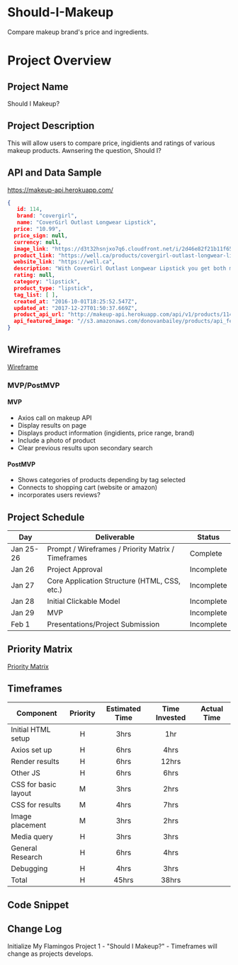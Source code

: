 # Should-I-Makeup
Compare makeup brand's price and ingredients. 

# Project Overview
## Project Name
Should I Makeup?

## Project Description
This will allow users to compare price, ingidients and ratings of various makeup products. Awnsering the question, Should I?

## API and Data Sample
https://makeup-api.herokuapp.com/

``` JSON
{
   id: 114,
   brand: "covergirl",
   name: "CoverGirl Outlast Longwear Lipstick",
  price: "10.99",
  price_sign: null,
  currency: null,
  image_link: "https://d3t32hsnjxo7q6.cloudfront.net/i/2d46e82f21b11f658a4378abcbd1c31b_ra,w158,h184_pa,w158,h184.png",
  product_link: "https://well.ca/products/covergirl-outlast-longwear-lipstick_105803.html",
  website_link: "https://well.ca",
  description: "With CoverGirl Outlast Longwear Lipstick you get both moisture and colour! No need to choose!This long lasting lipstick doesn’t flake or crumble because it’s super-powered with moisture. It'll stays super fresh and super flexible all day, leaving you with a light weight but very pigmented lip look.",
  rating: null,
  category: "lipstick",
  product_type: "lipstick",
  tag_list: [ ],
  created_at: "2016-10-01T18:25:52.547Z",
  updated_at: "2017-12-27T01:50:37.669Z",
  product_api_url: "http://makeup-api.herokuapp.com/api/v1/products/114.json",
  api_featured_image: "//s3.amazonaws.com/donovanbailey/products/api_featured_images/ 000/000/114/original/open-uri20171223-4-fqgm96?1514062257",
}
```
## Wireframes
[Wireframe](https://whimsical.com/should-i-makeup-7wViFUYb6k1dQjbrx27q1Z)

### MVP/PostMVP
#### MVP
- Axios call on makeup API
- Display results on page
- Displays product information (ingidients, price range, brand)
- Include a photo of product
- Clear previous results upon secondary search

#### PostMVP 
- Shows categories of products depending by tag selected
- Connects to shopping cart (website or amazon)
- incorporates users reviews?

## Project Schedule
|  Day | Deliverable | Status
|---|---| ---|
|Jan 25-26| Prompt / Wireframes / Priority Matrix / Timeframes | Complete
|Jan 26| Project Approval | Incomplete
|Jan 27| Core Application Structure (HTML, CSS, etc.) | Incomplete
|Jan 28| Initial Clickable Model  | Incomplete
|Jan 29| MVP | Incomplete
|Feb 1| Presentations/Project Submission | Incomplete

## Priority Matrix
[Priority Matrix]((https://user-images.githubusercontent.com/85313403/121119340-6e7e2400-c7e9-11eb-92ba-99bf293c39ee.png)
)

## Timeframes
| Component | Priority | Estimated Time | Time Invested | Actual Time |
| --- | :---: |  :---: | :---: | :---: |
| Initial HTML setup | H | 3hrs| 1hr |  |
| Axios set up | H | 6hrs| 4hrs |  |
| Render results | H | 6hrs| 12hrs |  |
| Other JS | H | 6hrs| 6hrs |  |
| CSS for basic layout | M | 3hrs| 2hrs |  |
| CSS for results | M | 4hrs| 7hrs |  |
| Image placement | M | 3hrs| 2hrs |  |
| Media query | H | 3hrs| 3hrs |  |
| General Research | H | 6hrs| 4hrs |  |
| Debugging | H | 4hrs| 3hrs |  |
| Total | H | 45hrs| 38hrs |  |
## Code Snippet

## Change Log
Initialize My Flamingos Project 1  - "Should I Makeup?" - Timeframes will change as projects develops. 
